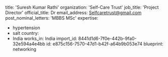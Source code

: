 title: 'Suresh Kumar Rathi'
organization: 'Self-Care Trust'
job_title: 'Project Director'
official_title: Dr
email_address: Selfcaretrust@gmail.com
post_nominal_letters: 'MBBS MSc'
expertise:
  - hypertension
  - salt
country:
  - India
works_in: India
import_id: 8441d1d6-7f0e-442b-9fa0-32e594a4e4bb
id: e875c156-7570-47d1-b42f-a64b9b053e74
blueprint: networking
